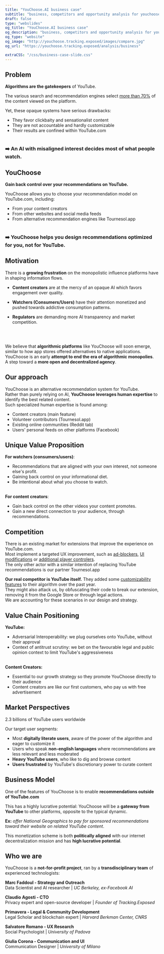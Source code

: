 ```yaml
---
title: "YouChoose.AI business case"
subtitle: "business, competitors and opportunity analysis for youchoose"
draft: false
type: "webslides"
og_title: "YouChoose.AI business case"
og_description: "business, competitors and opportunity analysis for youchoose"
og_type: "website"
og_image: "http://youchoose.tracking.exposed/images/compare.jpg" 
og_url: "https://youchoose.tracking.exposed/analysis/business"

extraCSS: "/css/business-case-slide.css"
---
```


<section >

## Problem

**Algorithms are the gatekeepers** of YouTube.

The various search and recommendation engines select [more than 70%](https://www.journalism.org/wp-content/uploads/sites/8/2020/09/Many-Americans-Get-News-on-YouTube-Where-News-Organizations-and-Independent-Producers-Thrive-Side-by-Side.pdf) of the content viewed on the platform.

Yet, these opaque systems have serious drawbacks:
* They favor clickbaity and sensationalist content
* They are not accountable and hardly customizable
* Their results are confined within YouTube.com
<br><br>

### ➡️ An AI with misaligned interest decides most of what people watch.

</section><section>

## YouChoose

**Gain back control over your recommendations on YouTube.**

YouChoose allows you to choose your recommendation model on YouTube.com, including:

* From your content creators
* From other websites and social media feeds
* From alternative recommendation engines like Tournesol.app
<br><br>

### ➡️ YouChoose helps you design recommendations optimized for you, not for YouTube.

</section><section>

## Motivation

There is a **growing frustration** on the monopolistic influence platforms have in shaping information flows.

* **Content creators** are at the mercy of an opaque AI which favors engagement over quality.

* **Watchers (Consumers/Users)** have their attention monetized and pushed towards addictive consumption patterns.

* **Regulators** are demanding more AI transparency and market competition. 
<br>
<br>

We believe that **algorithmic platforms** like YouChoose will soon emerge, similar to how app stores offered alternatives to native applications. <br>
YouChoose is an early **attempt to end the era of algorithmic monopolies**. <br>
A step toward a **more open and decentralized agency**.

</section><section>

## Our approach

YouChoose is an alternative recommendation system for YouTube.
<br>
Rather than purely relying on AI, **YouChoose leverages human expertise** to identify the best related content. 
<br>
Such specialized human expertise is found among:
* Content creators (main feature)
* Volunteer contributors (Tournesol.app)
* Existing online communities (Reddit tab)
* Users' personal feeds on other platforms (Facebook)
 
</section><section>

## Unique Value Proposition

**For watchers (consumers/users)**:

* Recommendations that are aligned with your own interest, not someone else's profit.
* Gaining back control on your informational diet.
* Be intentional about what you choose to watch.
<br><br>

**For content creators**:
* Gain back control on the other videos your content promotes.
* Gain a new direct connection to your audience, through recommendations.

</section><section>

## Competition

There is an existing market for extensions that improve the experience on YouTube.com. 
<br>
Most implement a targeted UX improvement, such as [ad-blockers](https://chrome.google.com/webstore/detail/adblock-for-youtube/cmedhionkhpnakcndndgjdbohmhepckk), [UI modifications](https://chrome.google.com/webstore/detail/color-changer-for-youtube/nbgajjpkheaedahobdmhgkomjkpnnhfn) or [additional player controlers](https://chrome.google.com/webstore/detail/magic-actions-for-youtube/abjcfabbhafbcdfjoecdgepllmpfceif). 
<br>
The only other actor with a similar intention of replacing YouTube recommendations is our partner Tournesol.app 

**Our real competitor is YouTube itself.** They added some [customizability features](https://support.google.com/youtube/answer/6342839?hl=en&co=GENIE.Platform%3DAndroid) to their algorithm over the past year. 
<br>
They might also attack us, by obfuscating their code to break our extension, removing it from the Google Store or through legal actions.
<br>
We are accounting for these scenarios in our design and strategy. 

</section><section>

## Value Chain Positioning

**YouTube:**
* Adversarial Interoperability: we plug ourselves onto YouTube, without their approval
* Context of antitrust scrutiny: we bet on the favourable legal and public opinion context to limit YouTube's aggressiveness 
<br><br>

**Content Creators:**
* Essential to our growth strategy so they promote YouChoose directly to their audience
* Content creators are like our first customers, who pay us with free advertisement

</section><section>

## Market Perspectives

2.3 billions of YouTube users worldwide

Our target user segments: 

* Most **digitally literate users**, aware of the power of the algorithm and eager to customize it
* Users who speak **non-english languages** where recommendations are less relevant and less moderated
* **Heavy YouTube users**, who like to dig and browse content
* **Users frustrated** by YouTube's discretionary power to curate content

</section><section>

## Business Model

One of the features of YouChoose is to enable **recommendations outside of YouTube.com**

This has a highly lucrative potential: YouChoose will be a **gateway from YouTube** to other platforms, opposite to the typical dynamic.

**Ex:** _offer National Geographics to pay for sponsored recommendations toward their website on related YouTube content_.

This monetization scheme is both **politically aligned** with our internet decentralization mission and has **high lucrative potential**.

</section><section>

## Who we are

YouChoose is a **not-for-profit project**, ran by a **transdisciplinary team** of experienced technologists:

**Marc Faddoul - Strategy and Outreach** <br>
Data Scientist and AI researcher | *UC Berkeley, ex-Facebook AI*

**Claudio Agosti - CTO** <br>
Privacy expert and open-source developer | *Founder of Tracking.Exposed*

**Primavera - Legal & Community Development** <br>
Legal Scholar and blockchain expert | *Harvard Berkman Center, CNRS*

**Salvatore Romano - UX Research** <br>
Social Psychologist | *University of Padova*

**Giulia Corona - Communication and UI**<br>
Communication Designer | *University of Milano*

</section>

<script>
  removeHeaderFooter(1500)

  $(document).ready(function() {
      let visibleFooter = false;
      $("#final-slide").on('mousemove', function() {
        visibileFooter = !visibleFooter && restoreHeaderFooter(800);
      });
    }
  );
</script>